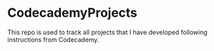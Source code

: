# CodecademyProjects
This repo is used to track all projects that I have developed following instructions from Codecademy.
